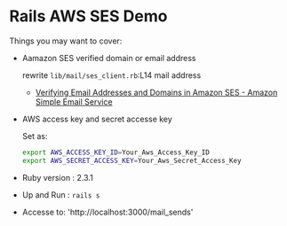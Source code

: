 # Rails AWS SES Demo

Things you may want to cover:

* Aamazon SES verified domain or email address

  rewrite `lib/mail/ses_client.rb`:L14 mail address

  * [Verifying Email Addresses and Domains in Amazon SES - Amazon Simple Email Service](http://docs.aws.amazon.com/ses/latest/DeveloperGuide/verify-addresses-and-domains.html)

* AWS access key and secret accesse key

  Set as:

  ```sh
  export AWS_ACCESS_KEY_ID=Your_Aws_Access_Key_ID
  export AWS_SECRET_ACCESS_KEY=Your_Aws_Secret_Access_Key
  ```

* Ruby version : 2.3.1

* Up and Run : `rails s`

* Accesse to: 'http://localhost:3000/mail_sends'
